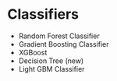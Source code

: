 # Classifiers

- Random Forest Classifier
- Gradient Boosting Classifier
- XGBoost
- Decision Tree (new)
- Light GBM Classifier
